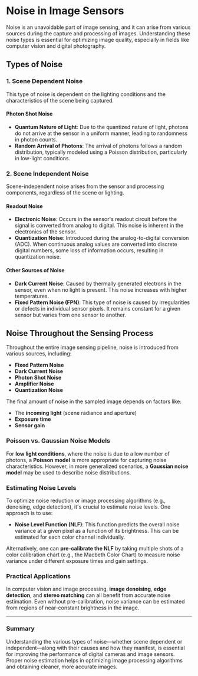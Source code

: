 # Noise in Image Sensors

Noise is an unavoidable part of image sensing, and it can arise from various sources during the capture and processing of images. Understanding these noise types is essential for optimizing image quality, especially in fields like computer vision and digital photography.

## Types of Noise

### 1. Scene Dependent Noise
This type of noise is dependent on the lighting conditions and the characteristics of the scene being captured.

#### Photon Shot Noise
- **Quantum Nature of Light**: Due to the quantized nature of light, photons do not arrive at the sensor in a uniform manner, leading to randomness in photon counts.
- **Random Arrival of Photons**: The arrival of photons follows a random distribution, typically modeled using a Poisson distribution, particularly in low-light conditions.

### 2. Scene Independent Noise
Scene-independent noise arises from the sensor and processing components, regardless of the scene or lighting.

#### Readout Noise
- **Electronic Noise**: Occurs in the sensor's readout circuit before the signal is converted from analog to digital. This noise is inherent in the electronics of the sensor.
- **Quantization Noise**: Introduced during the analog-to-digital conversion (ADC). When continuous analog values are converted into discrete digital numbers, some loss of information occurs, resulting in quantization noise.

#### Other Sources of Noise
- **Dark Current Noise**: Caused by thermally generated electrons in the sensor, even when no light is present. This noise increases with higher temperatures.
- **Fixed Pattern Noise (FPN)**: This type of noise is caused by irregularities or defects in individual sensor pixels. It remains constant for a given sensor but varies from one sensor to another.

## Noise Throughout the Sensing Process

Throughout the entire image sensing pipeline, noise is introduced from various sources, including:
- **Fixed Pattern Noise**
- **Dark Current Noise**
- **Photon Shot Noise**
- **Amplifier Noise**
- **Quantization Noise**

The final amount of noise in the sampled image depends on factors like:
- The **incoming light** (scene radiance and aperture)
- **Exposure time**
- **Sensor gain**

### Poisson vs. Gaussian Noise Models
For **low light conditions**, where the noise is due to a low number of photons, a **Poisson model** is more appropriate for capturing noise characteristics. However, in more generalized scenarios, a **Gaussian noise model** may be used to describe noise distributions.

### Estimating Noise Levels
To optimize noise reduction or image processing algorithms (e.g., denoising, edge detection), it's crucial to estimate noise levels. One approach is to use:
- **Noise Level Function (NLF)**: This function predicts the overall noise variance at a given pixel as a function of its brightness. This can be estimated for each color channel individually.
  
Alternatively, one can **pre-calibrate the NLF** by taking multiple shots of a color calibration chart (e.g., the Macbeth Color Chart) to measure noise variance under different exposure times and gain settings.

### Practical Applications
In computer vision and image processing, **image denoising**, **edge detection**, and **stereo matching** can all benefit from accurate noise estimation. Even without pre-calibration, noise variance can be estimated from regions of near-constant brightness in the image.

---

### Summary

Understanding the various types of noise—whether scene dependent or independent—along with their causes and how they manifest, is essential for improving the performance of digital cameras and image sensors. Proper noise estimation helps in optimizing image processing algorithms and obtaining cleaner, more accurate images.
